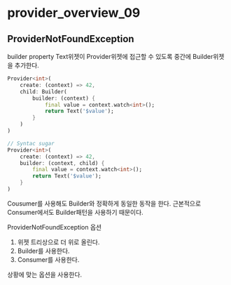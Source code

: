 # provider_overview_09

## ProviderNotFoundException

builder property
Text위젯이 Provider위젯에 접근할 수 있도록 중간에 Builder위젯을 추가한다.

```dart
Provider<int>(
    create: (context) => 42,
    child: Builder(
        builder: (context) {
            final value = context.watch<int>();
            return Text('$value');
        }
    )
)

// Syntac sugar
Provider<int>(
    create: (context) => 42,
    builder: (context, child) {
        final value = context.watch<int>();
        return Text('$value');
    }
)
```

Cousumer를 사용해도 Builder와 정확하게 동일한 동작을 한다. 근본적으로 Consumer에서도 Builder패턴을 사용하기 때문이다.

ProviderNotFoundException 옵션

1. 위젯 트리상으로 더 위로 올린다.
2. Builder를 사용한다.
3. Consumer를 사용한다.

상황에 맞는 옵션을 사용한다.
